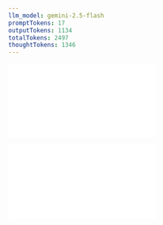 ```yaml
---
llm_model: gemini-2.5-flash
promptTokens: 17
outputTokens: 1134
totalTokens: 2497
thoughtTokens: 1346
---
```


![@](steps/prompt.f21265b6.md)

![@](steps/response.17a52294.md)